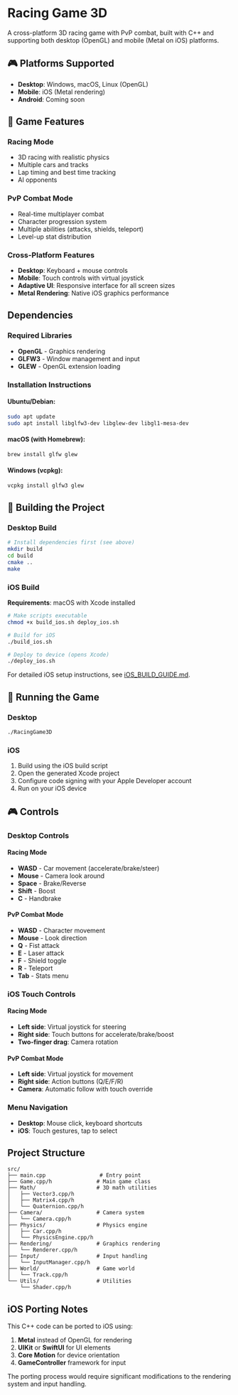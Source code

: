 # Racing Game 3D

A cross-platform 3D racing game with PvP combat, built with C++ and supporting both desktop (OpenGL) and mobile (Metal on iOS) platforms.

## 🎮 Platforms Supported

- **Desktop**: Windows, macOS, Linux (OpenGL)
- **Mobile**: iOS (Metal rendering)
- **Android**: Coming soon

## 🎯 Game Features

### Racing Mode
- 3D racing with realistic physics
- Multiple cars and tracks
- Lap timing and best time tracking
- AI opponents

### PvP Combat Mode
- Real-time multiplayer combat
- Character progression system
- Multiple abilities (attacks, shields, teleport)
- Level-up stat distribution

### Cross-Platform Features
- **Desktop**: Keyboard + mouse controls
- **Mobile**: Touch controls with virtual joystick
- **Adaptive UI**: Responsive interface for all screen sizes
- **Metal Rendering**: Native iOS graphics performance

## Dependencies

### Required Libraries
- **OpenGL** - Graphics rendering
- **GLFW3** - Window management and input
- **GLEW** - OpenGL extension loading

### Installation Instructions

#### Ubuntu/Debian:
```bash
sudo apt update
sudo apt install libglfw3-dev libglew-dev libgl1-mesa-dev
```

#### macOS (with Homebrew):
```bash
brew install glfw glew
```

#### Windows (vcpkg):
```bash
vcpkg install glfw3 glew
```

## 🔨 Building the Project

### Desktop Build

```bash
# Install dependencies first (see above)
mkdir build
cd build
cmake ..
make
```

### iOS Build

**Requirements**: macOS with Xcode installed

```bash
# Make scripts executable
chmod +x build_ios.sh deploy_ios.sh

# Build for iOS
./build_ios.sh

# Deploy to device (opens Xcode)
./deploy_ios.sh
```

For detailed iOS setup instructions, see [iOS_BUILD_GUIDE.md](iOS_BUILD_GUIDE.md).

## 🚀 Running the Game

### Desktop
```bash
./RacingGame3D
```

### iOS
1. Build using the iOS build script
2. Open the generated Xcode project
3. Configure code signing with your Apple Developer account
4. Run on your iOS device

## 🎮 Controls

### Desktop Controls

#### Racing Mode
- **WASD** - Car movement (accelerate/brake/steer)
- **Mouse** - Camera look around
- **Space** - Brake/Reverse
- **Shift** - Boost
- **C** - Handbrake

#### PvP Combat Mode
- **WASD** - Character movement
- **Mouse** - Look direction
- **Q** - Fist attack
- **E** - Laser attack
- **F** - Shield toggle
- **R** - Teleport
- **Tab** - Stats menu

### iOS Touch Controls

#### Racing Mode
- **Left side**: Virtual joystick for steering
- **Right side**: Touch buttons for accelerate/brake/boost
- **Two-finger drag**: Camera rotation

#### PvP Combat Mode
- **Left side**: Virtual joystick for movement
- **Right side**: Action buttons (Q/E/F/R)
- **Camera**: Automatic follow with touch override

### Menu Navigation
- **Desktop**: Mouse click, keyboard shortcuts
- **iOS**: Touch gestures, tap to select

## Project Structure

```
src/
├── main.cpp                 # Entry point
├── Game.cpp/h              # Main game class
├── Math/                   # 3D math utilities
│   ├── Vector3.cpp/h
│   ├── Matrix4.cpp/h
│   └── Quaternion.cpp/h
├── Camera/                 # Camera system
│   └── Camera.cpp/h
├── Physics/                # Physics engine
│   ├── Car.cpp/h
│   └── PhysicsEngine.cpp/h
├── Rendering/              # Graphics rendering
│   └── Renderer.cpp/h
├── Input/                  # Input handling
│   └── InputManager.cpp/h
├── World/                  # Game world
│   └── Track.cpp/h
└── Utils/                  # Utilities
    └── Shader.cpp/h
```

## iOS Porting Notes

This C++ code can be ported to iOS using:
1. **Metal** instead of OpenGL for rendering
2. **UIKit** or **SwiftUI** for UI elements
3. **Core Motion** for device orientation
4. **GameController** framework for input

The porting process would require significant modifications to the rendering system and input handling.
